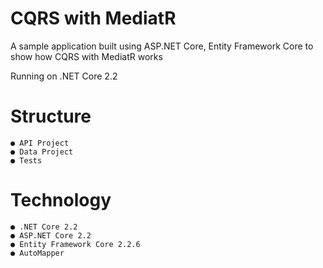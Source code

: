 # CQRS with MediatR
A sample application built using ASP.NET Core, Entity Framework Core to show how CQRS with MediatR works

Running on .NET Core 2.2

# Structure
	● API Project
	● Data Project
	● Tests

# Technology
	● .NET Core 2.2
	● ASP.NET Core 2.2
	● Entity Framework Core 2.2.6
	● AutoMapper

